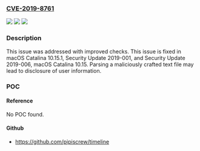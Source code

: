 ### [CVE-2019-8761](https://cve.mitre.org/cgi-bin/cvename.cgi?name=CVE-2019-8761)
![](https://img.shields.io/static/v1?label=Product&message=macOS&color=blue)
![](https://img.shields.io/static/v1?label=Version&message=%3C%2010.15%20&color=brighgreen)
![](https://img.shields.io/static/v1?label=Vulnerability&message=Parsing%20a%20maliciously%20crafted%20text%20file%20may%20lead%20to%20disclosure%20of%20user%20information&color=brighgreen)

### Description

This issue was addressed with improved checks. This issue is fixed in macOS Catalina 10.15.1, Security Update 2019-001, and Security Update 2019-006, macOS Catalina 10.15. Parsing a maliciously crafted text file may lead to disclosure of user information.

### POC

#### Reference
No POC found.

#### Github
- https://github.com/pipiscrew/timeline

